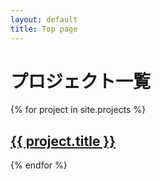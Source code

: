 ```yaml
---
layout: default
title: Top page
---
```


# プロジェクト一覧

<div class="project-grid">
  {% for project in site.projects %}
    <div class="project-item">
      <a href="{{ project.url }}">
        <h2>{{ project.title }}</h2>
      </a>
    </div>
  {% endfor %}
</div>
